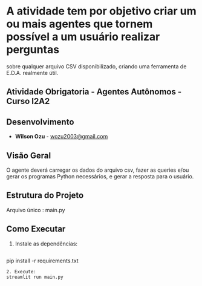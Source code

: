 # A atividade tem por objetivo criar um ou mais agentes que tornem possível a um usuário realizar perguntas 
sobre qualquer arquivo CSV disponibilizado, criando uma ferramenta de E.D.A. realmente útil.
## Atividade Obrigatoria - Agentes Autônomos - Curso I2A2

## Desenvolvimento
- **Wilson Ozu** - wozu2003@gmail.com

## Visão Geral
O agente deverá carregar os dados do arquivo csv, fazer as queries e/ou gerar os programas Python 
necessários, e gerar a resposta para o usuário. 

## Estrutura do Projeto
Arquivo único : main.py

## Como Executar
1. Instale as dependências:
   ```
pip install -r requirements.txt
   ```
2. Execute:
  streamlit run main.py

